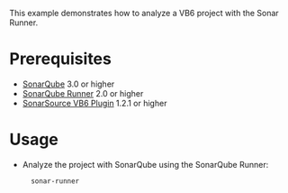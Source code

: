 This example demonstrates how to analyze a VB6 project with the Sonar Runner.

Prerequisites
=============
* [SonarQube](http://www.sonarsource.org/downloads/) 3.0 or higher
* [SonarQube Runner](http://docs.codehaus.org/x/N4KxDQ) 2.0 or higher
* [SonarSource VB6 Plugin](http://www.sonarsource.com/products/plugins/languages/visual-basic-6/) 1.2.1 or higher

Usage
=====
* Analyze the project with SonarQube using the SonarQube Runner:

        sonar-runner
